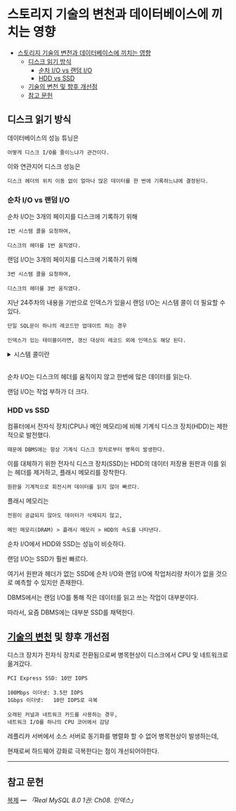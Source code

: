 # 스토리지 기술의 변천과 데이터베이스에 끼치는 영향

- [스토리지 기술의 변천과 데이터베이스에 끼치는 영향](#스토리지-기술의-변천과-데이터베이스에-끼치는-영향)
  - [디스크 읽기 방식](#디스크-읽기-방식)
    - [순차 I/O vs 랜덤 I/O](#순차-io-vs-랜덤-io)
    - [HDD vs SSD](#hdd-vs-ssd)
  - [기술의 변천 및 향후 개선점](#기술의-변천-및-향후-개선점)
  - [참고 문헌](#참고-문헌)

## 디스크 읽기 방식

데이터베이스의 성능 튜닝은 

    어떻게 디스크 I/O를 줄이느냐가 관건이다.

이와 연관지어 디스크 성능은 

    디스크 헤더의 위치 이동 없이 얼마나 많은 데이터를 한 번에 기록하느냐에 결정된다.

### 순차 I/O vs 랜덤 I/O

순차 I/O는 3개의 페이지를 디스크에 기록하기 위해 

    1번 시스템 콜을 요청하여,
    
    디스크의 헤더를 1번 움직였다.

랜덤 I/O는 3개의 페이지를 디스크에 기록하기 위해 

    3번 시스템 콜을 요청하여,

    디스크의 헤더를 3번 움직였다.

지난 24주차의 내용을 기반으로 인덱스가 있을시 랜덤 I/O는 시스템 콜이 더 필요할 수 있다.

    단일 SQL문이 하나의 레코드만 업데이트 하는 경우 
    
    인덱스가 있는 테이블이라면, 갱신 대상이 레코드 외에 인덱스도 해당 된다.

<details>
<summary>시스템 콜이란</summary>

<div align="center">
<img width="60%" src="assets/system-call.png" />
</div>
</details>
<br/>

순차 I/O는 디스크의 헤더를 움직이지 않고 한번에 많은 데이터를 읽는다.

랜덤 I/O는 작업 부하가 더 크다.

### HDD vs SSD

컴퓨터에서 전자식 장치(CPU나 메인 메모리)에 비해 기계식 디스크 장치(HDD)는 제한적으로 발전했다.

    때문에 DBMS에는 항상 기계식 디스크 장치로부터 병목이 발생한다.

이를 대체하기 위한 전자식 디스크 장치(SSD)는 HDD의 데이터 저장용 원판과 이를 읽는 헤더를 제거하고, 플래시 메모리를 장착한다.

    원판을 기계적으로 회전시켜 데이터를 읽지 않아 빠르다.

플래시 메모리는 

    전원이 공급되지 않아도 데이터가 삭제되지 않고,

    메인 메모리(DRAM) > 플래시 메모리 > HDD의 속도를 나타낸다.

순차 I/O에서 HDD와 SSD는 성능이 비슷하다.

랜덤 I/O는 SSD가 훨씬 빠르다.

여기서 원판과 헤더가 없는 SSD에 순차 I/O와 랜덤 I/O에 작업처리량 차이가 없을 것으로 예측할 수 있지만 존재한다.

DBMS에서는 랜덤 I/O를 통해 작은 데이터를 읽고 쓰는 작업이 대부분이다.

따라서, 요즘 DBMS에는 대부분 SSD를 채택한다.

## [기술의 변천](https://slides.com/kimyongki/deck-6e8c70/fullscreen) 및 향후 개선점

디스크 장치가 전자식 장치로 전환됨으로써 병목현상이 디스크에서 CPU 및 네트워크로 옮겨갔다.

    PCI Express SSD: 10만 IOPS

    100Mbps 이더넷: 3.5만 IOPS
    1Gbps 이더넷:   10만 IOPS로 극복

    오래된 커널과 네트워크 카드를 사용하는 경우,
    네트워크 I/O를 하나의 CPU 코어에서 감당

레플리카 서버에서 소스 서버로 동기화를 병렬화 할 수 없어 병목현상이 발생하는데,

현재로써 하드웨어 강화로 극복한다는 점이 개선되어야한다.

<hr/>

## 참고 문헌

[복제](http://www.yes24.com/Product/Goods/105536167) ━ *「Real MySQL 8.0 1권: Ch08. 인덱스」*
